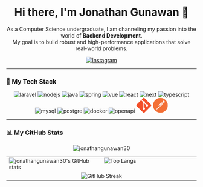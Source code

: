 <div align="center">
  <h1>
    Hi there, I'm Jonathan Gunawan 👋
  </h1>
</div>

<p align="center">
  As a Computer Science undergraduate, I am channeling my passion into the world of <strong>Backend Development</strong>.
  <br />
  My goal is to build robust and high-performance applications that solve real-world problems.
</p>

<p align="center">
  <a href="https://instagram.com/jo.nthn30" target="_blank">
    <img src="https://img.shields.io/badge/Instagram-%23E4405F.svg?style=for-the-badge&logo=Instagram&logoColor=white" alt="Instagram"/>
  </a>
</p>

---

### 🚀 My Tech Stack

<p align="center">
  <img src="https://cdn.jsdelivr.net/gh/devicons/devicon@latest/icons/laravel/laravel-original.svg" alt="laravel" width="40" height="40" /> 
  <img src="https://cdn.jsdelivr.net/gh/devicons/devicon@latest/icons/nodejs/nodejs-original.svg" alt="nodejs" width="40" height="40"/>
  <img src="https://cdn.jsdelivr.net/gh/devicons/devicon@latest/icons/java/java-original.svg" alt="java" width="40" height="40"/>
  <img src="https://cdn.jsdelivr.net/gh/devicons/devicon@latest/icons/spring/spring-original.svg" alt="spring" width="40" height="40"/>
  <img src="https://cdn.jsdelivr.net/gh/devicons/devicon@latest/icons/vuejs/vuejs-original.svg" alt="vue" width="40" height="40" />
  <img src="https://cdn.jsdelivr.net/gh/devicons/devicon@latest/icons/react/react-original.svg" alt="react" width="40" height="40"/>
  <img src="https://cdn.jsdelivr.net/gh/devicons/devicon@latest/icons/nextjs/nextjs-original.svg" alt="next" width="40" height="40" />
  <img src="https://cdn.jsdelivr.net/gh/devicons/devicon@latest/icons/typescript/typescript-original.svg" alt="typescript" width="40" height="40" />
  <img src="https://cdn.jsdelivr.net/gh/devicons/devicon@latest/icons/mysql/mysql-original.svg" alt="mysql" width="40" height="40"/>
  <img src="https://cdn.jsdelivr.net/gh/devicons/devicon@latest/icons/postgresql/postgresql-original.svg" alt="postgre" width="40" height="40" />
  <img src="https://cdn.jsdelivr.net/gh/devicons/devicon@latest/icons/docker/docker-original.svg" alt="docker" width="40" height="40"/>
  <img src="https://cdn.jsdelivr.net/gh/devicons/devicon@latest/icons/openapi/openapi-original.svg" alt="openapi" width="40" height="40" />
  <img src="https://raw.githubusercontent.com/devicons/devicon/master/icons/git/git-original.svg" alt="git" width="40" height="40"/>
  <img src="https://raw.githubusercontent.com/devicons/devicon/master/icons/postman/postman-original.svg" alt="postman" width="40" height="40"/>
          
          
          
</p>

---

### 📊 My GitHub Stats

<p align="center">
  <img src="https://komarev.com/ghpvc/?username=jonathangunawan30&label=Profile%20Views&color=0e75b6&style=for-the-badge" alt="jonathangunawan30" />
</p>

<div align="center">
  <table width="100%">
    <tr>
      <td width="50%" valign="top">
        <picture>
          <source 
            media="(prefers-color-scheme: dark)" 
            srcset="https://github-readme-stats.vercel.app/api?username=jonathangunawan30&show_icons=true&theme=radical&hide_border=true&count_private=true"
          />
          <source 
            media="(prefers-color-scheme: light)" 
            srcset="https://github-readme-stats.vercel.app/api?username=jonathangunawan30&show_icons=true&theme=graywhite&hide_border=true&count_private=true"
          />
          <img 
            src="https://github-readme-stats.vercel.app/api?username=jonathangunawan30&show_icons=true&theme=graywhite&hide_border=true&count_private=true" 
            alt="jonathangunawan30's GitHub stats" 
          />
        </picture>
      </td>
      <td width="50%" valign="top">
        <picture>
          <source 
            media="(prefers-color-scheme: dark)" 
            srcset="https://github-readme-stats.vercel.app/api/top-langs/?username=jonathangunawan30&layout=compact&theme=radical&hide_border=true"
          />
          <source 
            media="(prefers-color-scheme: light)" 
            srcset="https://github-readme-stats.vercel.app/api/top-langs/?username=jonathangunawan30&layout=compact&theme=graywhite&hide_border=true"
          />
          <img 
            src="https://github-readme-stats.vercel.app/api/top-langs/?username=jonathangunawan30&layout=compact&theme=graywhite&hide_border=true"
            alt="Top Langs" 
          />
        </picture>
      </td>
    </tr>
    <tr>
      <td colspan="2" align="center">
        <picture>
          <source 
            media="(prefers-color-scheme: dark)" 
            srcset="https://github-readme-streak-stats.herokuapp.com/?user=jonathangunawan30&theme=radical&hide_border=true"
          />
          <source 
            media="(prefers-color-scheme: light)" 
            srcset="https://github-readme-streak-stats.herokuapp.com/?user=jonathangunawan30&theme=default&hide_border=true"
          />
          <img 
            src="https://github-readme-streak-stats.herokuapp.com/?user=jonathangunawan30&theme=default&hide_border=true"
            alt="GitHub Streak"
          />
        </picture>
      </td>
    </tr>
  </table>
</div>
